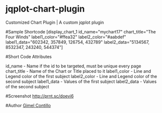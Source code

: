 # jqplot-chart-plugin
Customized Chart Plugin | A custom jqplot plugin

#Sample Shortcode
[display_chart_1 id_name="mychart17" chart_title="The Four Winds" label1_color="#ffea32" label2_color="#aabdef" label1_data="602342, 357849, 126754, 432789" label2_data="5134567, 8532347, 243240, 544374"]

#Short Code Attributes

id_name - Name if the id to be targeted, must be unique every page
chart_title - Name of the Chart or Title placed to it
label1_color - Line and Legend color of the first subject
label2_color - Line and Legend color of the second subject
label1_data - Values of the first subject
label2_data - Values of the second subject

#Screenshot
http://prnt.sc/doevi6

#Author
[Gimel Contillo](http://facebook.com/bijuumode)
